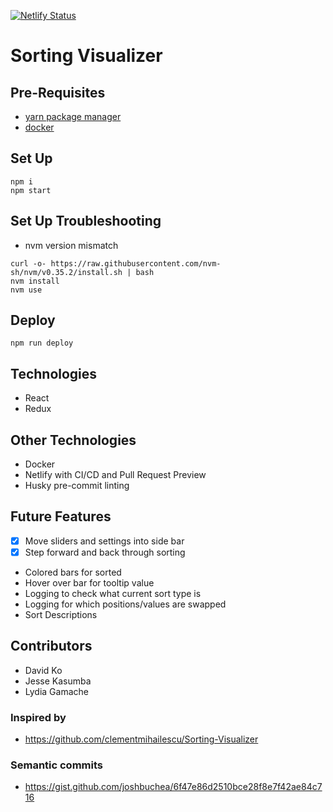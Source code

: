 [![Netlify Status](https://api.netlify.com/api/v1/badges/30a3b545-948f-4fb0-80a0-d618dc180430/deploy-status)](https://app.netlify.com/sites/dkjk-sorting-visualizer/deploys)

# Sorting Visualizer

## Pre-Requisites

- [yarn package manager](https://legacy.yarnpkg.com/lang/en/docs/install/#mac-stable)
- [docker](https://www.docker.com/products/docker-desktop)

## Set Up

```
npm i
npm start
```

## Set Up Troubleshooting

- nvm version mismatch

```
curl -o- https://raw.githubusercontent.com/nvm-sh/nvm/v0.35.2/install.sh | bash
nvm install
nvm use
```

## Deploy

```
npm run deploy
```

## Technologies

- React
- Redux

## Other Technologies

- Docker
- Netlify with CI/CD and Pull Request Preview
- Husky pre-commit linting

## Future Features

- [x] Move sliders and settings into side bar
- [x] Step forward and back through sorting
- Colored bars for sorted
- Hover over bar for tooltip value
- Logging to check what current sort type is
- Logging for which positions/values are swapped
- Sort Descriptions

## Contributors

- David Ko
- Jesse Kasumba
- Lydia Gamache

### Inspired by

- https://github.com/clementmihailescu/Sorting-Visualizer

### Semantic commits

- https://gist.github.com/joshbuchea/6f47e86d2510bce28f8e7f42ae84c716
